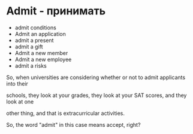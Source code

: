 # Admit - принимать




- admit conditions
- Admit an application
- admit a present
- admit a gift
- Admit a new member
- Admit a new employee
- admit a risks

So, when universities are considering whether or not to admit applicants into their

schools, they look at your grades, they look at your SAT scores, and they look at one

other thing, and that is extracurricular activities.

So, the word "admit" in this case means accept, right?